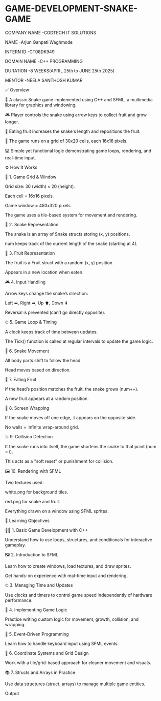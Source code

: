 # GAME-DEVELOPMENT-SNAKE-GAME

COMPANY NAME -CODTECH IT SOLUTIONS

NAME -Arjun Ganpati Waghmode

INTERN ID -CT08DK949

DOMAIN NAME -C++ PROGRAMMING

DURATION -8 WEEKS(APRIL 25th to JUNE 25th 2025)

MENTOR -NEELA SANTHOSH KUMAR



✅ Overview


🐍 A classic Snake game implemented using C++ and SFML, a multimedia library for graphics and windowing.

🎮 Player controls the snake using arrow keys to collect fruit and grow longer.

🍎 Eating fruit increases the snake's length and repositions the fruit.

🧱 The game runs on a grid of 30x20 cells, each 16x16 pixels.

💻 Simple yet functional logic demonstrating game loops, rendering, and real-time input.


⚙ How It Works


🧱 1. Game Grid & Window

Grid size: 30 (width) × 20 (height).

Each cell = 16x16 pixels.

Game window = 480x320 pixels.

The game uses a tile-based system for movement and rendering.

🐍 2. Snake Representation

The snake is an array of Snake structs storing (x, y) positions.

num keeps track of the current length of the snake (starting at 4).

🍎 3. Fruit Representation

The fruit is a Fruit struct with a random (x, y) position.

Appears in a new location when eaten.

🎮 4. Input Handling

Arrow keys change the snake’s direction:

Left ⬅, Right ➡, Up ⬆, Down ⬇

Reversal is prevented (can’t go directly opposite).

⏱ 5. Game Loop & Timing

A clock keeps track of time between updates.

The Tick() function is called at regular intervals to update the game logic.

🔁 6. Snake Movement

All body parts shift to follow the head.

Head moves based on direction.

🍓 7. Eating Fruit

If the head’s position matches the fruit, the snake grows (num++).

A new fruit appears at a random position.

🔄 8. Screen Wrapping

If the snake moves off one edge, it appears on the opposite side.

No walls = infinite wrap-around grid.

💥 9. Collision Detection

If the snake runs into itself, the game shortens the snake to that point (num = i).

This acts as a "soft reset" or punishment for collision.

🖼 10. Rendering with SFML

Two textures used:

white.png for background tiles.

red.png for snake and fruit.

Everything drawn on a window using SFML sprites.


🎯 Learning Objectives

👨‍💻 1. Basic Game Development with C++

Understand how to use loops, structures, and conditionals for interactive gameplay.

🖼 2. Introduction to SFML

Learn how to create windows, load textures, and draw sprites.

Get hands-on experience with real-time input and rendering.

⏱ 3. Managing Time and Updates

Use clocks and timers to control game speed independently of hardware performance.

🧠 4. Implementing Game Logic

Practice writing custom logic for movement, growth, collision, and wrapping.

🔁 5. Event-Driven Programming

Learn how to handle keyboard input using SFML events.

🧱 6. Coordinate Systems and Grid Design

Work with a tile/grid-based approach for cleaner movement and visuals.

📚 7. Structs and Arrays in Practice

Use data structures (struct, arrays) to manage multiple game entities.





Output


